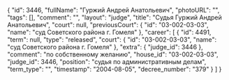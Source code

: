 {
    "id": 3446,
    "fullName": "Гуржий Андрей Анатольевич",
    "photoURL": "",
    "tags": [],
    "comment": "",
    "layout": "judge",
    "title": "Судья Гуржий Андрей Анатольевич",
    "court": null,
    "previousCourt": {
        "id": "03-002-03-03",
        "name": "суд Советского района г. Гомеля"
    },
    "career": [
        {
            "id": 4491,
            "term": null,
            "type": "released",
            "court": {
                "id": "03-002-03-03",
                "name": "суд Советского района г. Гомеля"
            },
            "extra": {
                "judge_id": 3446
            },
            "comment": "по собственному желанию",
            "house_id": "03-002-03-03",
            "judge_id": 3446,
            "position": "судья по административным делам",
            "term_type": "",
            "timestamp": "2004-08-05",
            "decree_number": "379"
        }
    ]
}